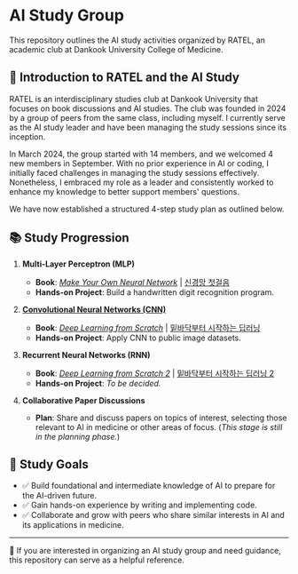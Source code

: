 # AI Study Group

This repository outlines the AI study activities organized by RATEL, an academic club at Dankook University College of Medicine.

## 🤖 Introduction to RATEL and the AI Study

RATEL is an interdisciplinary studies club at Dankook University that focuses on book discussions and AI studies. The club was founded in 2024 by a group of peers from the same class, including myself. I currently serve as the AI study leader and have been managing the study sessions since its inception.

In March 2024, the group started with 14 members, and we welcomed 4 new members in September. With no prior experience in AI or coding, I initially faced challenges in managing the study sessions effectively. Nonetheless, I embraced my role as a leader and consistently worked to enhance my knowledge to better support members' questions.

We have now established a structured 4-step study plan as outlined below.

## 📚 Study Progression

1. **Multi-Layer Perceptron (MLP)**
   - **Book**: [*Make Your Own Neural Network*](https://www.amazon.com/Make-Your-Own-Neural-Network/dp/1530826608) | [신경망 첫걸음](https://product.kyobobook.co.kr/detail/S000001057736)
   - **Hands-on Project**: Build a handwritten digit recognition program.

2. [**Convolutional Neural Networks (CNN)**](https://github.com/jaeseonim/AI-Study-Group/tree/main/deep-learning-from-scratch)
   - **Book**: [*Deep Learning from Scratch*](https://www.amazon.co.jp/-/en/%E6%96%8E%E8%97%A4-%E5%BA%B7%E6%AF%85/dp/4873117585/ref=sr_1_1?crid=3GTL1RN3S9UKU&dib=eyJ2IjoiMSJ9.BSJwVIIOHE6YoQRMnC_Atr3guHh3CZHN5o796dAWFCGXHennOFOA9HtC0IZoe1CJtJ0oPnqDNoRs-canO1-hMc40iIbxdHqvwlFuqtQSmvM0gsVsVZIPSocHRK7Oqk3IUsFEJ--0JuDWgsU714OWvqEQq3oiPyyI8iVXxi57bkvJQ3MoW2yDfK9UwFtMsXw4.Zooelj6fwZ0DEKjKePE4ZLE0-wc1Xs3RWhzNj3yNPQs&dib_tag=se&keywords=%E3%82%BC%E3%83%AD%E3%81%8B%E3%82%89%E4%BD%9C%E3%82%8BDeep+Learning&qid=1737987001&s=books&sprefix=%E3%82%BC%E3%83%AD%E3%81%8B%E3%82%89%E4%BD%9C%E3%82%8Bdeep+learning+%2Cstripbooks%2C177&sr=1-1) | [밑바닥부터 시작하는 딥러닝](https://product.kyobobook.co.kr/detail/S000001057805)
   - **Hands-on Project**: Apply CNN to public image datasets.

3. **Recurrent Neural Networks (RNN)**
   - **Book**: [*Deep Learning from Scratch 2*](https://www.amazon.co.jp/-/en/%E6%96%8E%E8%97%A4-%E5%BA%B7%E6%AF%85/dp/4873118360) | [밑바닥부터 시작하는 딥러닝 2](https://product.kyobobook.co.kr/detail/S000001810145)
   - **Hands-on Project**: *To be decided.* 

4. **Collaborative Paper Discussions**  
   - **Plan**: Share and discuss papers on topics of interest, selecting those relevant to AI in medicine or other areas of focus. (*This stage is still in the planning phase.*)

## 🎯 Study Goals

- ✅ Build foundational and intermediate knowledge of AI to prepare for the AI-driven future.  
- ✅ Gain hands-on experience by writing and implementing code.  
- ✅ Collaborate and grow with peers who share similar interests in AI and its applications in medicine. 

---

📌 If you are interested in organizing an AI study group and need guidance, this repository can serve as a helpful reference. 
